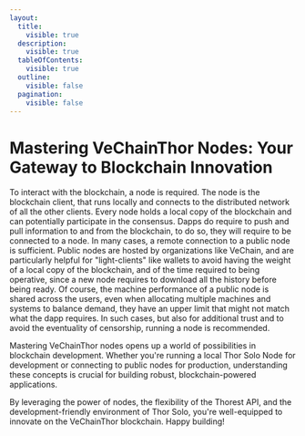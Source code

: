 ```yaml
---
layout:
  title:
    visible: true
  description:
    visible: true
  tableOfContents:
    visible: true
  outline:
    visible: false
  pagination:
    visible: false
---
```


# Mastering VeChainThor Nodes: Your Gateway to Blockchain Innovation

To interact with the blockchain, a node is required. The node is the blockchain client, that runs locally and connects to the distributed network of all the other clients.
Every node holds a local copy of the blockchain and can potentially participate in the consensus.
Dapps do require to push and pull information to and from the blockchain, to do so, they will require to be connected to a node. In many cases, a remote connection to a public node is sufficient. Public nodes are hosted by organizations like VeChain, and are particularly helpful for "light-clients" like wallets to avoid having the weight of a local copy of the blockchain, and of the time required to being operative, since a new node requires to download all the history before being ready.
Of course, the machine performance of a public node is shared across the users, even when allocating multiple machines and systems to balance demand, they have an upper limit that might not match what the dapp requires.
In such cases, but also for additional trust and to avoid the eventuality of censorship, running a node is recommended.

Mastering VeChainThor nodes opens up a world of possibilities in blockchain development. Whether you're running a local Thor Solo Node for development or connecting to public nodes for production, understanding these concepts is crucial for building robust, blockchain-powered applications.

By leveraging the power of nodes, the flexibility of the Thorest API, and the development-friendly environment of Thor Solo, you're well-equipped to innovate on the VeChainThor blockchain. Happy building!

